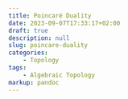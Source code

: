 ```yaml
---
title: Poincaré Duality
date: 2023-09-07T17:33:17+02:00
draft: true
description: null
slug: poincare-duality
categories:
    - Topology
tags:
    - Algebraic Topology
markup: pandoc
---
```


